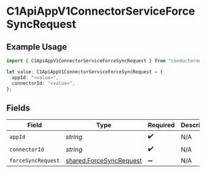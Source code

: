 # C1ApiAppV1ConnectorServiceForceSyncRequest

## Example Usage

```typescript
import { C1ApiAppV1ConnectorServiceForceSyncRequest } from "conductorone-sdk-typescript/sdk/models/operations";

let value: C1ApiAppV1ConnectorServiceForceSyncRequest = {
  appId: "<value>",
  connectorId: "<value>",
};
```

## Fields

| Field                                                                     | Type                                                                      | Required                                                                  | Description                                                               |
| ------------------------------------------------------------------------- | ------------------------------------------------------------------------- | ------------------------------------------------------------------------- | ------------------------------------------------------------------------- |
| `appId`                                                                   | *string*                                                                  | :heavy_check_mark:                                                        | N/A                                                                       |
| `connectorId`                                                             | *string*                                                                  | :heavy_check_mark:                                                        | N/A                                                                       |
| `forceSyncRequest`                                                        | [shared.ForceSyncRequest](../../../sdk/models/shared/forcesyncrequest.md) | :heavy_minus_sign:                                                        | N/A                                                                       |